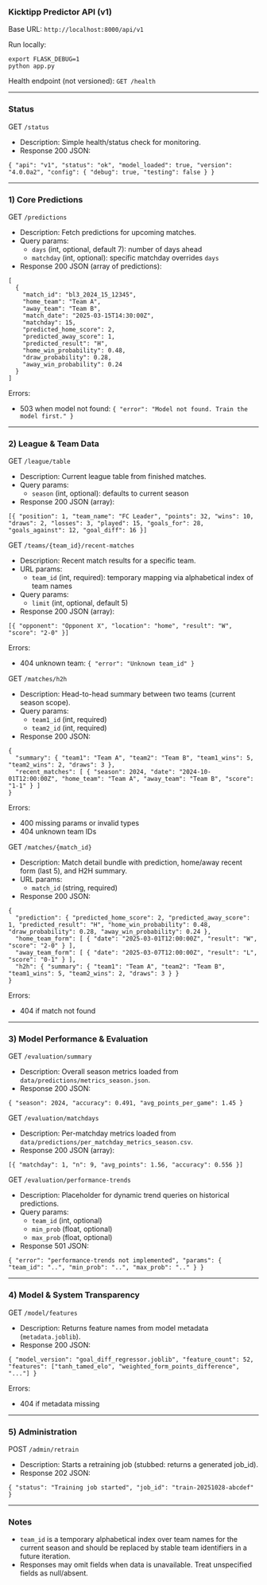 ### Kicktipp Predictor API (v1)

Base URL: `http://localhost:8000/api/v1`

Run locally:

```
export FLASK_DEBUG=1
python app.py
```

Health endpoint (not versioned): `GET /health`

---

### Status

GET `/status`

- Description: Simple health/status check for monitoring.
- Response 200 JSON:

```
{ "api": "v1", "status": "ok", "model_loaded": true, "version": "4.0.0a2", "config": { "debug": true, "testing": false } }
```

---

### 1) Core Predictions

GET `/predictions`

- Description: Fetch predictions for upcoming matches.
- Query params:
  - `days` (int, optional, default 7): number of days ahead
  - `matchday` (int, optional): specific matchday overrides `days`
- Response 200 JSON (array of predictions):

```
[
  {
    "match_id": "bl3_2024_15_12345",
    "home_team": "Team A",
    "away_team": "Team B",
    "match_date": "2025-03-15T14:30:00Z",
    "matchday": 15,
    "predicted_home_score": 2,
    "predicted_away_score": 1,
    "predicted_result": "H",
    "home_win_probability": 0.48,
    "draw_probability": 0.28,
    "away_win_probability": 0.24
  }
]
```

Errors:
- 503 when model not found: `{ "error": "Model not found. Train the model first." }`

---

### 2) League & Team Data

GET `/league/table`

- Description: Current league table from finished matches.
- Query params:
  - `season` (int, optional): defaults to current season
- Response 200 JSON (array):

```
[{ "position": 1, "team_name": "FC Leader", "points": 32, "wins": 10, "draws": 2, "losses": 3, "played": 15, "goals_for": 28, "goals_against": 12, "goal_diff": 16 }]
```

GET `/teams/{team_id}/recent-matches`

- Description: Recent match results for a specific team.
- URL params:
  - `team_id` (int, required): temporary mapping via alphabetical index of team names
- Query params:
  - `limit` (int, optional, default 5)
- Response 200 JSON (array):

```
[{ "opponent": "Opponent X", "location": "home", "result": "W", "score": "2-0" }]
```

Errors:
- 404 unknown team: `{ "error": "Unknown team_id" }`

GET `/matches/h2h`

- Description: Head-to-head summary between two teams (current season scope).
- Query params:
  - `team1_id` (int, required)
  - `team2_id` (int, required)
- Response 200 JSON:

```
{
  "summary": { "team1": "Team A", "team2": "Team B", "team1_wins": 5, "team2_wins": 2, "draws": 3 },
  "recent_matches": [ { "season": 2024, "date": "2024-10-01T12:00:00Z", "home_team": "Team A", "away_team": "Team B", "score": "1-1" } ]
}
```

Errors:
- 400 missing params or invalid types
- 404 unknown team IDs

GET `/matches/{match_id}`

- Description: Match detail bundle with prediction, home/away recent form (last 5), and H2H summary.
- URL params:
  - `match_id` (string, required)
- Response 200 JSON:

```
{
  "prediction": { "predicted_home_score": 2, "predicted_away_score": 1, "predicted_result": "H", "home_win_probability": 0.48, "draw_probability": 0.28, "away_win_probability": 0.24 },
  "home_team_form": [ { "date": "2025-03-01T12:00:00Z", "result": "W", "score": "2-0" } ],
  "away_team_form": [ { "date": "2025-03-07T12:00:00Z", "result": "L", "score": "0-1" } ],
  "h2h": { "summary": { "team1": "Team A", "team2": "Team B", "team1_wins": 5, "team2_wins": 2, "draws": 3 } }
}
```

Errors:
- 404 if match not found

---

### 3) Model Performance & Evaluation

GET `/evaluation/summary`

- Description: Overall season metrics loaded from `data/predictions/metrics_season.json`.
- Response 200 JSON:

```
{ "season": 2024, "accuracy": 0.491, "avg_points_per_game": 1.45 }
```

GET `/evaluation/matchdays`

- Description: Per-matchday metrics loaded from `data/predictions/per_matchday_metrics_season.csv`.
- Response 200 JSON (array):

```
[{ "matchday": 1, "n": 9, "avg_points": 1.56, "accuracy": 0.556 }]
```

GET `/evaluation/performance-trends`

- Description: Placeholder for dynamic trend queries on historical predictions.
- Query params:
  - `team_id` (int, optional)
  - `min_prob` (float, optional)
  - `max_prob` (float, optional)
- Response 501 JSON:

```
{ "error": "performance-trends not implemented", "params": { "team_id": "..", "min_prob": "..", "max_prob": ".." } }
```

---

### 4) Model & System Transparency

GET `/model/features`

- Description: Returns feature names from model metadata (`metadata.joblib`).
- Response 200 JSON:

```
{ "model_version": "goal_diff_regressor.joblib", "feature_count": 52, "features": ["tanh_tamed_elo", "weighted_form_points_difference", "..."] }
```

Errors:
- 404 if metadata missing

---

### 5) Administration

POST `/admin/retrain`

- Description: Starts a retraining job (stubbed: returns a generated job_id).
- Response 202 JSON:

```
{ "status": "Training job started", "job_id": "train-20251028-abcdef" }
```

---

### Notes

- `team_id` is a temporary alphabetical index over team names for the current season and should be replaced by stable team identifiers in a future iteration.
- Responses may omit fields when data is unavailable. Treat unspecified fields as null/absent.

